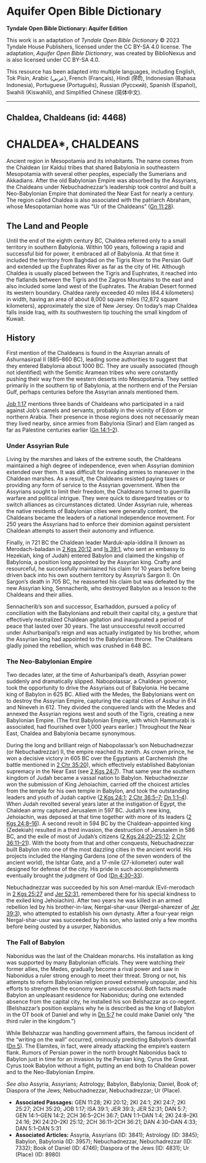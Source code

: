 # Aquifer Open Bible Dictionary

**Tyndale Open Bible Dictionary: Aquifer Edition**

This work is an adaptation of *Tyndale Open Bible Dictionary* © 2023 Tyndale House Publishers, licensed under the CC BY\-SA 4\.0 license. The adaptation, *Aquifer Open Bible Dictionary*, was created by BiblioNexus and is also licensed under CC BY\-SA 4\.0\.

This resource has been adapted into multiple languages, including English, Tok Pisin, Arabic (عربي), French (Français), Hindi (हिंदी), Indonesian (Bahasa Indonesia), Portuguese (Português), Russian (Русский), Spanish (Español), Swahili (Kiswahili), and Simplified Chinese (简体中文).



--------------------------------

## Chaldea, Chaldeans (id: 4468)

CHALDEA\*, CHALDEANS
====================

Ancient region in Mesopotamia and its inhabitants. The name comes from the Chaldean (or Kaldu) tribes that shared Babylonia in southeastern Mesopotamia with several other peoples, especially the Sumerians and Akkadians. After the old Babylonian Empire was absorbed by the Assyrians, the Chaldeans under Nebuchadnezzar’s leadership took control and built a Neo\-Babylonian Empire that dominated the Near East for nearly a century. The region called Chaldea is also associated with the patriarch Abraham, whose Mesopotamian home was “Ur of the Chaldeans” ([Gn 11:28](https://ref.ly/Gen11:28)).

The Land and People
-------------------

Until the end of the eighth century BC, Chaldea referred only to a small territory in southern Babylonia. Within 100 years, following a rapid and successful bid for power, it embraced all of Babylonia. At that time it included the territory from Baghdad on the Tigris River to the Persian Gulf and extended up the Euphrates River as far as the city of Hit. Although Chaldea is usually placed between the Tigris and Euphrates, it reached into the flatlands between the Tigris and the Zagros Mountains to the east and also included some land west of the Euphrates. The Arabian Desert formed its western boundary. Chaldea rarely exceeded 40 miles (64\.4 kilometers) in width, having an area of about 8,000 square miles (12,872 square kilometers), approximately the size of New Jersey. On today’s map Chaldea falls inside Iraq, with its southwestern tip touching the small kingdom of Kuwait.

History
-------

First mention of the Chaldeans is found in the Assyrian annals of Ashurnasirpal II (885–860 BC), leading some authorities to suggest that they entered Babylonia about 1000 BC. They are usually associated (though not identified) with the Semitic Aramean tribes who were constantly pushing their way from the western deserts into Mesopotamia. They settled primarily in the southern tip of Babylonia, at the northern end of the Persian Gulf, perhaps centuries before the Assyrian annals mentioned them.

[Job 1:17](https://ref.ly/Job1:17) mentions three bands of Chaldeans who participated in a raid against Job’s camels and servants, probably in the vicinity of Edom or northern Arabia. Their presence in those regions does not necessarily mean they lived nearby, since armies from Babylonia (Sinar) and Elam ranged as far as Palestine centuries earlier ([Gn 14:1–2](https://ref.ly/Gen14:1-Gen14:2)).

### Under Assyrian Rule

Living by the marshes and lakes of the extreme south, the Chaldeans maintained a high degree of independence, even when Assyrian dominion extended over them. It was difficult for invading armies to maneuver in the Chaldean marshes. As a result, the Chaldeans resisted paying taxes or providing any form of service to the Assyrian government. When the Assyrians sought to limit their freedom, the Chaldeans turned to guerrilla warfare and political intrigue. They were quick to disregard treaties or to switch alliances as circumstances dictated. Under Assyrian rule, whereas the native residents of Babylonian cities were generally content, the Chaldeans became the leaders of a national independence movement. For 250 years the Assyrians had to enforce their dominion against persistent Chaldean attempts to assert their autonomy and influence.

Finally, in 721 BC the Chaldean leader Marduk\-apla\-iddina II (known as Merodach\-baladan in [2 Kgs 20:12](https://ref.ly/2Kgs20:12) and [Is 39:1](https://ref.ly/Isa39:1), who sent an embassy to Hezekiah, king of Judah) entered Babylon and claimed the kingship of Babylonia, a position long appointed by the Assyrian king. Crafty and resourceful, he successfully maintained his claim for 10 years before being driven back into his own southern territory by Assyria’s Sargon II. On Sargon’s death in 705 BC, he reasserted his claim but was defeated by the new Assyrian king, Sennacherib, who destroyed Babylon as a lesson to the Chaldeans and their allies.

Sennacherib’s son and successor, Esarhaddon, pursued a policy of conciliation with the Babylonians and rebuilt their capital city, a gesture that effectively neutralized Chaldean agitation and inaugurated a period of peace that lasted over 30 years. The last unsuccessful revolt occurred under Ashurbanipal’s reign and was actually instigated by his brother, whom the Assyrian king had appointed to the Babylonian throne. The Chaldeans gladly joined the rebellion, which was crushed in 648 BC.

### The Neo\-Babylonian Empire

Two decades later, at the time of Ashurbanipal’s death, Assyrian power suddenly and dramatically slipped. Nabopolassar, a Chaldean governor, took the opportunity to drive the Assyrians out of Babylonia. He became king of Babylon in 625 BC. Allied with the Medes, the Babylonians went on to destroy the Assyrian Empire, capturing the capital cities of Asshur in 614 and Nineveh in 612\. They divided the conquered lands with the Medes and annexed the Assyrian regions west and south of the Tigris, creating a new Babylonian Empire. (The first Babylonian Empire, with which Hammurabi is associated, had flourished over 1,000 years earlier.) Throughout the Near East, Chaldea and Babylonia became synonymous.

During the long and brilliant reign of Nabopolassar’s son Nebuchadnezzar (or Nebuchadrezzar) II, the empire reached its zenith. As crown prince, he won a decisive victory in 605 BC over the Egyptians at Carchemish (the battle mentioned in [2 Chr 35:20](https://ref.ly/2Chr35:20)), which effectively established Babylonian supremacy in the Near East (see [2 Kgs 24:7](https://ref.ly/2Kgs24:7)). That same year the southern kingdom of Judah became a vassal nation to Babylon. Nebuchadnezzar won the submission of King Jehoiachim, carried off the choicest articles from the temple for his own temple in Babylon, and took the outstanding leaders and youth of Judah captive ([2 Kgs 24:1](https://ref.ly/2Kgs24:1); [2 Chr 36:5–7](https://ref.ly/2Chr36:5-2Chr36:7); [Dn 1:1–4](https://ref.ly/Dan1:1-Dan1:4)). When Judah revolted several years later at the instigation of Egypt, the Chaldean army captured Jerusalem in 597 BC. Judah’s new king, Jehoiachin, was deposed at that time together with more of its leaders ([2 Kgs 24:8–16](https://ref.ly/2Kgs24:8-2Kgs24:16)). A second revolt in 594 BC by the Chaldean\-appointed king (Zedekiah) resulted in a third invasion, the destruction of Jerusalem in 586 BC, and the exile of most of Judah’s citizens ([2 Kgs 24:20–25:12](https://ref.ly/2Kgs24:20-2Kgs25:12); [2 Chr 36:11–21](https://ref.ly/2Chr36:11-2Chr36:21)). With the booty from that and other conquests, Nebuchadnezzar built Babylon into one of the most dazzling cities in the ancient world. His projects included the Hanging Gardens (one of the seven wonders of the ancient world), the Ishtar Gate, and a 17\-mile (27\-kilometer) outer wall designed for defense of the city. His pride in such accomplishments eventually brought the judgment of God ([Dn 4:30–33](https://ref.ly/Dan4:30-Dan4:33)).

Nebuchadnezzar was succeeded by his son Amel\-marduk (Evil\-merodach in [2 Kgs 25:27](https://ref.ly/2Kgs25:27) and [Jer 52:31](https://ref.ly/Jer52:31), remembered there for his special kindness to the exiled king Jehoiachin). After two years he was killed in an armed rebellion led by his brother\-in\-law, Nergal\-shar\-usur (Nergal\-sharezer of [Jer 39:3](https://ref.ly/Jer39:3)), who attempted to establish his own dynasty. After a four\-year reign Nergal\-shar\-usur was succeeded by his son, who lasted only a few months before being ousted by a usurper, Nabonidus.

### The Fall of Babylon

Nabonidus was the last of the Chaldean monarchs. His installation as king was supported by many Babylonian officials. They were watching their former allies, the Medes, gradually become a rival power and saw in Nabonidus a ruler strong enough to meet their threat. Strong or not, his attempts to reform Babylonian religion proved extremely unpopular, and his efforts to strengthen the economy were unsuccessful. Both facts made Babylon an unpleasant residence for Nabonidus; during one extended absence from the capital city, he installed his son Belshazzar as co\-regent. (Belshazzar’s position explains why he is described as the king of Babylon in the OT book of Daniel and why in [Dn 5:7](https://ref.ly/Dan5:7) he could make Daniel only “the third ruler in the kingdom.”)

While Belshazzar was handling government affairs, the famous incident of the “writing on the wall” occurred, ominously predicting Babylon’s downfall ([Dn 5](https://ref.ly/Dan5:1-Dan5:31)). The Elamites, in fact, were already attacking the empire’s eastern flank. Rumors of Persian power in the north brought Nabonidus back to Babylon just in time for an invasion by the Persian king, Cyrus the Great. Cyrus took Babylon without a fight, putting an end both to Chaldean power and to the Neo\-Babylonian Empire.

*See also* Assyria, Assyrians; Astrology; Babylon, Babylonia; Daniel, Book of; Diaspora of the Jews; Nebuchadnezzar, Nebuchadrezzar; Ur (Place).

* **Associated Passages:** GEN 11:28; 2KI 20:12; 2KI 24:1; 2KI 24:7; 2KI 25:27; 2CH 35:20; JOB 1:17; ISA 39:1; JER 39:3; JER 52:31; DAN 5:7; GEN 14:1–GEN 14:2; 2CH 36:5–2CH 36:7; DAN 1:1–DAN 1:4; 2KI 24:8–2KI 24:16; 2KI 24:20–2KI 25:12; 2CH 36:11–2CH 36:21; DAN 4:30–DAN 4:33; DAN 5:1–DAN 5:31
* **Associated Articles:** Assyria, Assyrians (ID: 3841); Astrology (ID: 3845); Babylon, Babylonia (ID: 3957); Nebuchadnezzar, Nebuchadrezzar (ID: 7332); Book of Daniel (ID: 4746); Diaspora of the Jews (ID: 4831); Ur (Place) (ID: 8980)

